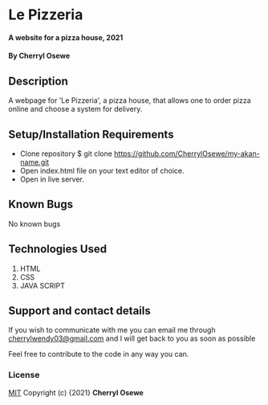 # Le  Pizzeria
#### A website for a pizza house, 2021
#### By **Cherryl Osewe**
## Description
A webpage for 'Le Pizzeria', a pizza house, that allows one to order pizza online and choose a system for delivery.
## Setup/Installation Requirements
* Clone repository $ git clone https://github.com/CherrylOsewe/my-akan-name.git
* Open index.html file on your text  editor of choice.
* Open in live server.
## Known Bugs
No known bugs
## Technologies Used
1. HTML
2. CSS
3. JAVA SCRIPT

## Support and contact details
If you wish to communicate with me you can email me through cherrylwendy03@gmail.com and I will get back to you as soon as possible

Feel free to contribute to the code in any way you can.
### License
[MIT](license)
Copyright (c) {2021} **Cherryl Osewe**
  
